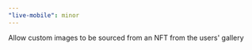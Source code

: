 ```yaml
---
"live-mobile": minor
---
```


Allow custom images to be sourced from an NFT from the users' gallery

